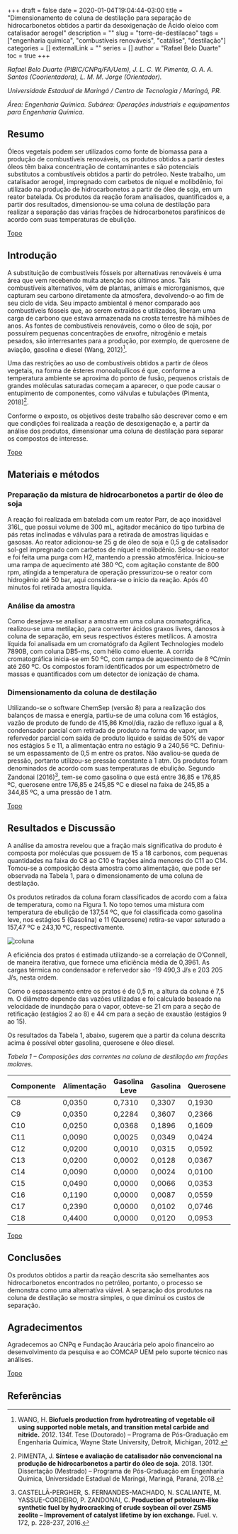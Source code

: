 +++ 
draft = false
date = 2020-01-04T19:04:44-03:00
title = "Dimensionamento de coluna de destilação para separação de hidrocarbonetos obtidos a partir  da desoxigenação de Ácido oleico com catalisador aerogel"
description = ""
slug = "torre-de-destilacao" 
tags = ["engenharia química", "combustíveis renováveis", "catálise", "destilação"]
categories = []
externalLink = ""
series = []
author = "Rafael Belo Duarte"
toc = true
+++

*Rafael Belo Duarte (PIBIC/CNPq/FA/Uem), J. L. C. W. Pimenta, O. A. A. Santos (Coorientadora), L. M. M. Jorge (Orientador).*

*Universidade Estadual de Maringá / Centro de Tecnologia / Maringá, PR.*

*Área: Engenharia Química. Subárea: Operações industriais e equipamentos para Engenharia Química.*

## Resumo

Óleos vegetais podem ser utilizados como fonte de biomassa para a produção de combustíveis renováveis, os produtos obtidos a partir destes óleos têm baixa concentração de contaminantes e são potenciais substitutos a combustíveis obtidos a partir do petróleo. Neste trabalho, um catalisador aerogel, impregnado com carbetos de níquel e molibdênio, foi utilizado na produção de hidrocarbonetos a partir de óleo de soja, em um reator batelada. Os produtos da reação foram analisados, quantificados e, a partir dos resultados, dimensionou-se uma coluna de destilação para realizar a separação das várias frações de hidrocarbonetos parafínicos de acordo com suas temperaturas de ebulição.

[Topo](#top)

## Introdução

A substituição de combustíveis fósseis por alternativas renováveis é uma área que vem recebendo muita atenção nos últimos anos. Tais combustíveis alternativos, vêm de plantas, animais e microrganismos, que capturam seu carbono diretamente da atmosfera, devolvendo-o ao fim de seu ciclo de vida. Seu impacto ambiental é menor comparado aos combustíveis fósseis que, ao serem extraídos e utilizados, liberam uma carga de carbono que estava armazenada na crosta terrestre há milhões de anos.
As fontes de combustíveis renováveis, como o óleo de soja, por possuírem pequenas concentrações de enxofre, nitrogênio e metais pesados, são interresantes para a produção, por exemplo, de querosene de aviação, gasolina e diesel (Wang, 2012)[^fn].
 
Uma das restrições ao uso de combustíveis obtidos a partir de óleos vegetais, na forma de ésteres monoalquílicos é que, conforme a temperatura ambiente se aproxima do ponto de fusão, pequenos cristais de grandes moléculas saturadas começam a aparecer, o que pode causar o entupimento de componentes, como válvulas e tubulações (Pimenta, 2018)[^fn1]. 

Conforme o exposto, os objetivos deste trabalho são descrever como e em que condições foi realizada a reação de desoxigenação e, a partir da análise dos produtos, dimensionar uma coluna de destilação para separar os compostos de interesse.

[Topo](#top)

## Materiais e métodos

### Preparação da mistura de hidrocarbonetos a partir de óleo de soja

A reação foi realizada em batelada com um reator Parr, de aço inoxidável 316L, que possui volume de 300 mL, agitador mecânico do tipo turbina de pás retas inclinadas e válvulas para a retirada de amostras líquidas e gasosas.   Ao reator adicionou-se 25 g de óleo de soja e 0,5 g de catalisador sol-gel impregnado com carbetos de níquel e molibdênio. Selou-se o reator e foi feita uma purga com H2, mantendo a pressão atmosférica. Iniciou-se uma rampa de aquecimento até 380 ºC, com agitação constante de 800 rpm, atingida a temperatura de operação pressurizou-se o reator com hidrogênio até 50 bar, aqui considera-se o início da reação. Após 40 minutos foi retirada amostra líquida.

### Análise da amostra

Como desejava-se analisar a amostra em uma coluna cromatográfica, realizou-se uma metilação, para converter ácidos graxos livres, danosos à coluna de separação, em seus respectivos ésteres metílicos.
A amostra líquida foi analisada em um cromatógrafo da Agilent Technologies modelo 7890B, com coluna DB5-ms, com hélio como eluente. A corrida cromatográfica inicia-se em 50 ºC, com rampa de aquecimento de 8 ºC/min até 260 ºC. Os compostos foram identificados por um espectrômetro de massas e quantificados com um detector de ionização de chama.

### Dimensionamento da coluna de destilação

Utilizando-se o software ChemSep (versão 8) para a realização dos balanços de massa e energia, partiu-se de uma coluna com 16 estágios, vazão de produto de fundo de 415,86 Kmol/dia, razão de refluxo igual a 8, condensador parcial com retirada de produto na forma de vapor, um refervedor parcial com saída de produto líquido e saídas de 50% de vapor nos estágios 5 e 11, a alimentação entra no estágio 9 a 240,56 ºC. Definiu-se um espassamento de 0,5 m entre os pratos. Não avaliou-se queda de pressão, portanto utilizou-se  pressão constante a 1 atm. 
Os produtos foram denominados de acordo com suas temperaturas de ebulição. Segundo Zandonai (2016)[^fn2], tem-se como gasolina o que está entre 36,85 e 176,85 ºC, querosene entre 176,85 e 245,85 ºC e diesel na faixa de 245,85 a 344,85 ºC, a uma pressão de 1 atm.

[Topo](#top)

## Resultados e Discussão

A análise da amostra revelou que a fração mais significativa do produto é composta por moléculas que possuem de 15 a 18 carbonos, com pequenas quantidades na faixa do C8 ao C10 e frações ainda menores do C11 ao C14. Tomou-se a composição desta amostra como alimentação, que pode ser observada na Tabela 1, para o dimensionamento de uma  coluna de destilação.

Os produtos retirados da coluna foram classificados de acordo com a faixa de temperatura, como na Figura 1. No topo temos uma mistura com temperatura de ebulição de 137,54 ºC, que foi classificada como gasolina leve, nos estágios 5 (Gasolina) e 11 (Querosene) retira-se vapor saturado a 157,47 ºC e 243,10 ºC, respectivamente.

![coluna](/images/coluna.png "Figura 1 –  Coluna de destilação.")

A eficiência dos pratos é estimada utilizando-se a correlação de O’Connell, de maneira iterativa, que fornece uma eficiência média de 0,3961. As cargas térmica no condensador e refervedor são -19 490,3 J/s e 203 205 J/s, nesta ordem.

Como o espassamento entre os pratos é de 0,5 m, a altura da coluna é 7,5 m. O diâmetro depende das vazões utilizadas e foi calculado baseado na velocidade de inundação para o vapor, obteve-se 21 cm para a seção de retificação (estágios 2 ao 8) e 44 cm para a seção de exaustão (estágios 9 ao 15).

Os resultados da Tabela 1, abaixo, sugerem que a partir da coluna descrita acima é possível obter gasolina, querosene e óleo diesel.

*Tabela 1 – Composições das correntes na coluna de destilação em frações molares.*

|  			Componente 		     |  			Alimentação 		     |  			Gasolina 			Leve 		        |  			Gasolina 			 			 		           |  			Querosene 			 			 		           |  			Diesel 		     |
|--------------    |---------------    |-----------------       |--------------          |---------------          |----------    |
|  			C8 		     |  			0,0350 		     |  			0,7310 		     |  			0,3307 		     |  			0,1930 		     |  			0,0005 		     |
|  			C9 		     |  			0,0350 		     |  			0,2284 		     |  			0,3607 		     |  			0,2366 		     |  			0,0030 		     |
|  			C10 		     |  			0,0250 		     |  			0,0368 		     |  			0,1896 		     |  			0,1609 		     |  			0,0080 		     |
|  			C11 		     |  			0,0090 		     |  			0,0025 		     |  			0,0349 		     |  			0,0424 		     |  			0,0057 		     |
|  			C12 		     |  			0,0200 		     |  			0,0010 		     |  			0,0315 		     |  			0,0592 		     |  			0,0174 		     |
|  			C13 		     |  			0,0200 		     |  			0,0002 		     |  			0,0128 		     |  			0,0367 		     |  			0,0197 		     |
|  			C14 		     |  			0,0090 		     |  			0,0000 		     |  			0,0024 		     |  			0,0100 		     |  			0,0094 		     |
|  			C15 		     |  			0,0490 		     |  			0,0000 		     |  			0,0066 		     |  			0,0353 		     |  			0,0527 		     |
|  			C16 		     |  			0,1190 		     |  			0,0000 		     |  			0,0087 		     |  			0,0559 		     |  			0,1302 		     |
|  			C17 		     |  			0,2390 		     |  			0,0000 		     |  			0,0102 		     |  			0,0746 		     |  			0,2642 		     |
|  			C18 		     |  			0,4400 		     |  			0,0000 		     |  			0,0120 		     |  			0,0953 		     |  			0,4891 		     | 			0,4891 		 |

[Topo](#top)

## Conclusões

Os produtos obtidos a partir da reação descrita são semelhantes aos hidrocarbonetos encontrados no petróleo, portanto, o processo se demonstra como uma alternatíva viável.  A separação dos produtos na coluna de destilação se mostra simples, o que diminui os custos de separação.

## Agradecimentos

Agradecemos ao CNPq e Fundação Araucária pelo apoio financeiro ao desenvolvimento da pesquisa e ao COMCAP UEM pelo suporte técnico nas análises.

[Topo](#top)

## Referências

[^fn]: WANG, H. **Biofuels production from hydrotreating of vegetable oil using supported noble metals, and transition metal carbide and nitride.** 2012. 134f. Tese (Doutorado) – Programa de Pós-Graduação em Engenharia Química, Wayne State University, Detroit, Michigan, 2012.

[^fn1]: PIMENTA, J. **Síntese e avaliação de catalisador não convencional na produção de hidrocarbonetos a partir do óleo de soja.** 2018. 130f. Dissertação (Mestrado) – Programa de Pós-Graduação em Engenharia Química, Universidade Estadual de Maringá, Maringá, Paraná, 2018.

[^fn2]: CASTELLÃ-PERGHER, S. FERNANDES-MACHADO, N.   SCALIANTE, M. YASSUE-CORDEIRO, P. ZANDONAI, C. **Production of petroleum-like synthetic fuel by hydrocracking of crude soybean oil over ZSM5 zeolite – Improvement of catalyst lifetime by ion exchange.** Fuel. v. 172, p. 228-237, 2016.
